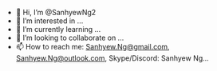 - 👋 Hi, I’m @SanhyewNg2
- 👀 I’m interested in ...
- 🌱 I’m currently learning ...
- 💞️ I’m looking to collaborate on ...
- 📫 How to reach me: Sanhyew.Ng@gmail.com, Sanhyew.Ng@outlook.com, Skype/Discord: Sanhyew Ng...

<!---
SanhyewNg2/SanhyewNg2 is a ✨ special ✨ repository because its `README.md` (this file) appears on your GitHub profile.
You can click the Preview link to take a look at your changes.
--->
